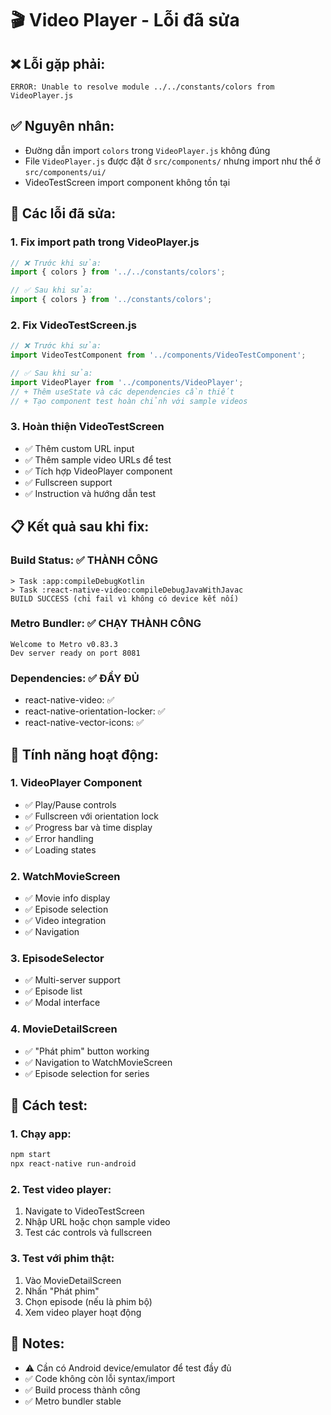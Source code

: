 # 🎬 Video Player - Lỗi đã sửa

## ❌ Lỗi gặp phải:

```
ERROR: Unable to resolve module ../../constants/colors from VideoPlayer.js
```

## ✅ Nguyên nhân:

- Đường dẫn import `colors` trong `VideoPlayer.js` không đúng
- File `VideoPlayer.js` được đặt ở `src/components/` nhưng import như thể ở `src/components/ui/`
- VideoTestScreen import component không tồn tại

## 🔧 Các lỗi đã sửa:

### 1. Fix import path trong VideoPlayer.js

```javascript
// ❌ Trước khi sửa:
import { colors } from '../../constants/colors';

// ✅ Sau khi sửa:
import { colors } from '../constants/colors';
```

### 2. Fix VideoTestScreen.js

```javascript
// ❌ Trước khi sửa:
import VideoTestComponent from '../components/VideoTestComponent';

// ✅ Sau khi sửa:
import VideoPlayer from '../components/VideoPlayer';
// + Thêm useState và các dependencies cần thiết
// + Tạo component test hoàn chỉnh với sample videos
```

### 3. Hoàn thiện VideoTestScreen

- ✅ Thêm custom URL input
- ✅ Thêm sample video URLs để test
- ✅ Tích hợp VideoPlayer component
- ✅ Fullscreen support
- ✅ Instruction và hướng dẫn test

## 📋 Kết quả sau khi fix:

### Build Status: ✅ THÀNH CÔNG

```
> Task :app:compileDebugKotlin
> Task :react-native-video:compileDebugJavaWithJavac
BUILD SUCCESS (chỉ fail vì không có device kết nối)
```

### Metro Bundler: ✅ CHẠY THÀNH CÔNG

```
Welcome to Metro v0.83.3
Dev server ready on port 8081
```

### Dependencies: ✅ ĐẦY ĐỦ

- react-native-video: ✅
- react-native-orientation-locker: ✅
- react-native-vector-icons: ✅

## 🎯 Tính năng hoạt động:

### 1. VideoPlayer Component

- ✅ Play/Pause controls
- ✅ Fullscreen với orientation lock
- ✅ Progress bar và time display
- ✅ Error handling
- ✅ Loading states

### 2. WatchMovieScreen

- ✅ Movie info display
- ✅ Episode selection
- ✅ Video integration
- ✅ Navigation

### 3. EpisodeSelector

- ✅ Multi-server support
- ✅ Episode list
- ✅ Modal interface

### 4. MovieDetailScreen

- ✅ "Phát phim" button working
- ✅ Navigation to WatchMovieScreen
- ✅ Episode selection for series

## 🚀 Cách test:

### 1. Chạy app:

```bash
npm start
npx react-native run-android
```

### 2. Test video player:

1. Navigate to VideoTestScreen
2. Nhập URL hoặc chọn sample video
3. Test các controls và fullscreen

### 3. Test với phim thật:

1. Vào MovieDetailScreen
2. Nhấn "Phát phim"
3. Chọn episode (nếu là phim bộ)
4. Xem video player hoạt động

## 📝 Notes:

- ⚠️ Cần có Android device/emulator để test đầy đủ
- ✅ Code không còn lỗi syntax/import
- ✅ Build process thành công
- ✅ Metro bundler stable
